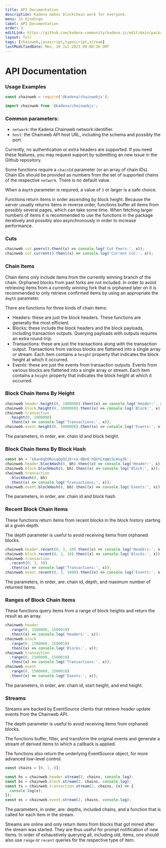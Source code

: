 ```yaml
---
title: API Documentation
description: Kadena makes blockchain work for everyone.
menu: JS bindings
label: API Documentation
order: 3
editLink: https://github.com/kadena-community/kadena.js/edit/main/packages/libs/chainwebjs/README.md
layout: full
tags: [chainweb,javascript,typescript,stream]
lastModifiedDate: Mon, 10 Jul 2023 09:00:36 GMT
---
```

# API Documentation

### Usage Examples

```javascript
const chainweb = require('@kadena/chainwebjs');
```

```javascript
import chainweb from '@kadena/chainwebjs';
```

### Common parameters:

*   `network`: the Kadena Chainweb network identifier.
*   `host`: the Chainweb API host URL, including the schema and possibly the port.

Currently, no authentication or extra headers are supported. If you need these
features, you may request support by submitting an new issue in the Github
repository.

Some functions require a `chainId` parameter (or an array of chain IDs). Chain
IDs should be provided as numbers from the set of supported chains of the
respective `network`. There is no default value.

When a `depth` parameter is required, a value of `3` or larger is a safe choice.

Functions return items in order ascending by block height. Because the server
usually returns items in reverse order, functions buffer all items from possibly
several pages, which can take some time. When fetching larger numbers of items
it is recommended to use the functions in the package iteratively and possibly
also asynchronously in order to increase performance.

### Cuts

```javascript
chainweb.cut.peers().then((x) => console.log('Cut Peers:', x));
chainweb.cut.current().then((x) => console.log('Current Cut:', x));
```

### Chain Items

Chain items only include items from the currently winning branch of the chain.
Orphaned blocks from past forks are not included. In order to avoid retrieving
items from a currently winning fork that is orphaned later on it is recommended
to only retrieve confirmed items by using an appropriate the `depth` parameter.

There are functions for three kinds of chain items:

*   Headers: these are just the block headers. These functions are generally the
    most efficient.
*   Blocks: these include the block headers and the block payloads, including
    transaction outputs. Querying payloads with outputs requires an extra
    round-trip.
*   Transactions: these are just the transactions along with the transaction
    output. Transactions from various blocks are flattened into a single array or
    stream. Each item contains a `height` property that indicates the block height
    at which it occurred.
*   Events: these are just the events from transaction outputs. Events from
    various blocks are flattened into a single array or stream. Each item contains
    a `height` property that indicates the block height at which it occurred.

### Block Chain Items By Height

```javascript
chainweb.header.height(0, 1000000).then((x) => console.log('Header:', x));
chainweb.block.height(0, 1000000).then((x) => console.log('Block:', x));
chainweb.transaction
  .height(0, 1000000)
  .then((x) => console.log('Transactions:', x));
chainweb.event.height(0, 1000000).then((x) => console.log('Events:', x));
```

The parameters, in order, are: chain id and block height.

### Block Chain Items By Block Hash

```javascript
const bh = 'k0an0qEORusqQg9ZjKrxa-0Bo0-hQVYLXqWi5LHxg3k';
chainweb.header.blockHash(0, bh).then((x) => console.log('Header:', x));
chainweb.block.blockHash(0, bh).then((x) => console.log('Block:', x));
chainweb.transaction
  .blockHash(0, bh)
  .then((x) => console.log('Transactions:', x));
chainweb.event.blockHash(0, bh).then((x) => console.log('Events:', x));
```

The parameters, in order, are: chain id and block hash.

### Recent Block Chain Items

These functions return items from recent blocks in the block history starting at
a given depth.

The depth parameter is useful to avoid receiving items from orphaned blocks.

```javascript
chainweb.header.recent(0, 3, 10).then((x) => console.log('Headers:', x));
chainweb.block.recent(0, 3, 10).then((x) => console.log('Blocks:', x));
chainweb.transaction
  .recent(0, 3, 50)
  .then((x) => console.log('Transactions:', x));
chainweb.event.recent(0, 3, 1000).then((x) => console.log('Events:', x));
```

The parameters, in order, are: chain id, depth, and maximum number of returned
items.

### Ranges of Block Chain Items

These functions query items from a range of block heights and return the result
as an array.

```javascript
chainweb.header
  .range(0, 1500000, 1500010)
  .then((x) => console.log('Headers:', x));
chainweb.block
  .range(0, 1500000, 1500010)
  .then((x) => console.log('Blocks:', x));
chainweb.transaction
  .range(0, 1500000, 1500010)
  .then((x) => console.log('Transactions:', x));
chainweb.event
  .range(0, 1500000, 1500010)
  .then((x) => console.log('Events:', x));
```

The parameters, in order, are: chain id, start height, and end height.

### Streams

Streams are backed by EventSource clients that retrieve header update events
from the Chainweb API.

The depth parameter is useful to avoid receiving items from orphaned blocks.

The functions buffer, filter, and transform the original events and generate a
stream of derived items to which a callback is applied.

The functions also return the underlying EventSource object, for more advanced
low-level control.

```javascript
const chains = [0, 1, 9];

const hs = chainweb.header.stream(2, chains, console.log);
const bs = chainweb.block.stream(2, chains, console.log);
const ts = chainweb.transaction.stream(2, chains, (x) => {
  console.log(x);
});
const es = chainweb.event.stream(2, chains, console.log);
```

The parameters, in order, are: depths, included chains, and a function that is
called for each item in the stream.

Streams are online and only return items from blocks that got mined after the
stream was started. They are thus useful for prompt notification of new items.
In order of exhaustively querying all, including old, items, one should also use
`range` or `recent` queries for the respective type of item.
